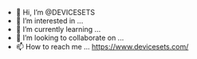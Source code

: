 - 👋 Hi, I’m @DEVICESETS
- 👀 I’m interested in ...
- 🌱 I’m currently learning ...
- 💞️ I’m looking to collaborate on ...
- 📫 How to reach me ... https://www.devicesets.com/

<!---
DEVICESETS/DEVICESETS is a ✨ special ✨ repository because its `README.md` (this file) appears on your GitHub profile.
You can click the Preview link to take a look at your changes.
--->
